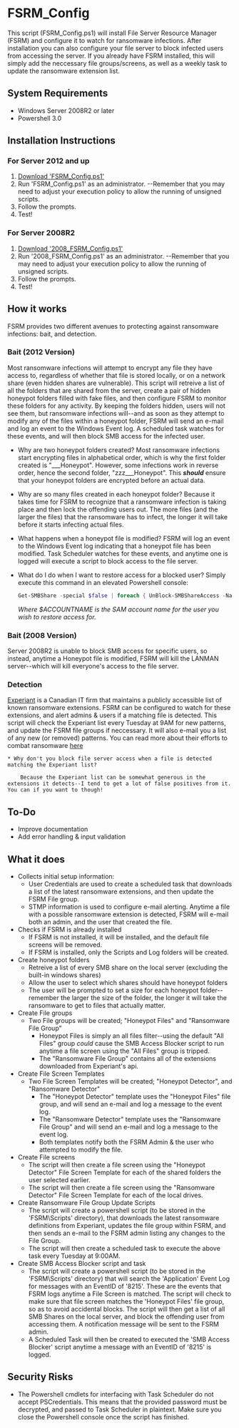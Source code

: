 # FSRM_Config

This script (FSRM_Config.ps1) will install File Server Resource Manager (FSRM) and configure it to watch for ransomware infections. After installation you can also configure your file server to block infected users from accessing the server. 
If you already have FSRM installed, this will simply add the neccessary file groups/screens, as well as a weekly task to update the ransomware extension list. 

## System Requirements
* Windows Server 2008R2 or later
* Powershell 3.0 

## Installation Instructions
### For Server 2012 and up
1. [Download 'FSRM_Config.ps1'](https://github.com/areynolds77/FSRM_Config/blob/master/FSRM_Config.ps1)  
2. Run 'FSRM_Config.ps1' as an administrator.
    --Remember that you may need to adjust your execution policy to allow the running of unsigned scripts.
3. Follow the prompts.
4. Test!

### For Server 2008R2
1. [Download '2008_FSRM_Config.ps1'](https://github.com/areynolds77/FSRM_Config/blob/master/2008_FSRM_Config.ps1)
2. Run '2008_FSRM_Config.ps1' as an administrator.
    --Remember that you may need to adjust your execution policy to allow the running of unsigned scripts.
3. Follow the prompts.
4. Test!

## How it works 
FSRM provides two different avenues to protecting against ransomware infections: bait, and detection. 
### Bait (2012 Version)
Most ransomware infections will attempt to encrypt any file they have access to, regardless of whether that file is stored locally, or on a network share (even hidden shares are vulnerable).
This script will retreive a list of all the folders that are shared from the server, create a pair of hidden honeypot folders filled with fake files, and then configure FSRM to monitor these folders for any activity. 
By keeping the folders hidden, users will not see them, but ransomware infections will--and as soon as they attempt to modify any of the files within a honeypot folder, FSRM will send an e-mail and log an event to the Windows Event log. 
A scheduled task watches for these events, and will then block SMB access for the infected user.

* Why are two honeypot folders created? 
    Most ransomware infections start encrypting files in alphabetical order, which is why the first folder created is "___Honeypot". However, some infections work in reverse order, hence the second folder, "zzz___Honeypot". 
    This ***should*** ensure that your honeypot folders are encrypted before an actual data.
* Why are so many files created in each honeypot folder? 
    Because it takes time for FSRM to recognize that a ransomware infection is taking place and then lock the offending users out. The more files (and the larger the files) that the ransomware has to infect, the longer it will take before it starts infecting actual files.
* What happens when a honeypot file is modified? 
    FSRM will log an event to the Windows Event log indicating that a honeypot file has been modified. Task Scheduler watches for these events, and anytime one is logged will execute a script to block access to the file server.
* What do I do when I want to restore access for a blocked user? 
    Simply execute this command in an elevated Powershell console: 

    ```powershell
    Get-SMBShare -special $false | foreach { UnBlock-SMBShareAccess -Name $_.Name -AccountName $ACCOUNTNAME -force}
    ```

    *Where $ACCOUNTNAME is the SAM account name for the user you wish to restore access for.*
### Bait (2008 Version)
Server 2008R2 is unable to block SMB access for specific users, so instead, anytime a Honeypot file is modified, FSRM will kill the LANMAN server--which will kill everyone's access to the file server.

### Detection
[Experiant](http://experiant.ca/) is a Canadian IT firm that maintains a publicly accessible list of known ransomware extensions. FSRM can be configured to watch for these extensions, and alert admins & users if a matching file is detected. 
This script will check the Experiant list every Tuesday at 9AM for new patterns, and update the FSRM file groups if neccessary. It will also e-mail you a list of any new (or removed) patterns.
You can read more about their efforts to combat ransomware [here](https://fsrm.experiant.ca/) 

    * Why don't you block file server access when a file is detected matching the Experiant list? 

        Because the Experiant list can be somewhat generous in the extensions it detects--I tend to get a lot of false positives from it. You can if you want to though!

## To-Do
* Improve documentation
* Add error handling & input validation

## What it does
* Collects initial setup information:
    * User Credentials are used to create a scheduled task that downloads a list of  the latest ransomware extensions, and then update the FSRM File group.
    * STMP information is used to configure e-mail alerting. Anytime a file with a possible ransomware extension is detected, FSRM will e-mail both an admin, and the user that created the file. 
* Checks if FSRM is already installed
     * If FSRM is not installed, it will be installed, and the default file screens will be removed.
     * If FSRM is installed, only the Scripts and Log folders will be created.
* Create honeypot folders
    * Retreive a list of every SMB share on the local server (excluding the built-in windows shares)
    * Allow the user to select which shares should have honeypot folders
    * The user will be prompted to set a size for each honeypot folder--remember the larger the size of the folder, the longer it will take the ransomware to get to files that actually matter.
* Create File groups
    * Two File groups will be created; "Honeypot Files" and "Ransomware File Group"
        * Honeypot Files is simply an all files filter--using the default "All Files" group *could* cause the SMB Access Blocker script to run anytime a file screen using the "All Files" group is tripped.
        * The "Ransomware File Group" contains all of the extensions downloaded from Experiant's api. 
* Create File Screen Templates
    * Two File Screen Templates will be created; "Honeypot Detector", and "Ransomware Detector" 
        * The "Honeypot Detector" template uses the "Honeypot Files" file group, and will send an e-mail and log a message to the event log.
        * The "Ransomware Detector" template uses the "Ransomware File Group" and will send an e-mail and log a message to the event log.
        * Both templates notify both the FSRM Admin & the user who attempted to modify the file. 
* Create File screens
    * The script will then create a file screen using the "Honeypot Detector" File Screen Template for each of the shared folders the user selected earlier.
    * The script will then create a file screen using the "Ransomware Detector" File Screen Template for each of the local drives.
* Create Ransomware File Group Update Scripts
    * The script will create a powershell script (to be stored in the 'FSRM\Scripts' directory), that downloads the latest ransomware definitions from Experiant, updates the file group within FSRM, and then sends an e-mail to the FSRM admin listing any changes to the File Group.
    * The script will then create a scheduled task to execute the above task every Tuesday at 9:00AM.
* Create SMB Access Blocker script and task
    * The script will create a powershell script (to be stored in the 'FSRM\Scripts' directory) that will search the 'Application' Event Log for messages with an EventID of '8215'. 
    These are the events that FSRM logs anytime a File Screen is matched. The script will check to make sure that file screen matches the 'Honeypot Files' file group, so as to avoid accidental blocks.
    The script will then get a list of all SMB Shares on the local server, and block the offending user from accessing them. A notification message will be sent to the FSRM admin.
    * A Scheduled Task will then be created to executed the 'SMB Access Blocker' script anytime a message with an EventID of '8215' is logged.

## Security Risks
* The Powershell cmdlets for interfacing with Task Scheduler do not accept PSCredentials. This means that the provided password must be decrypted, and passed to Task Scheduler in plaintext. Make sure you close the Powershell console once the script has finished.




        

